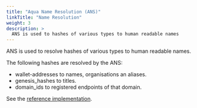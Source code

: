 ```yaml
---
title: "Aqua Name Resolution (ANS)"
linkTitle: "Name Resolution"
weight: 3
description: >
  ANS is used to hashes of various types to human readable names
---
```


ANS is used to resolve hashes of various types to human readable names.

The following hashes are resolved by the ANS:
* wallet-addresses to names, organisations an aliases.
* genesis_hashes to titles.
* domain_ids to registered endpoints of that domain.

See the [reference implementation](https://github.com/inblockio/aqua-verifier-webextension/blob/main/src/name_resolution.tsx).
